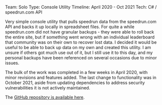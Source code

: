 Team: Solo
Type: Console Utility
Timeline: April 2020 - Oct 2021
Tech: C# / speedrun.com API

Very simple console utility that pulls speedrun data from the speedrun.com API and backs it up locally in spreadsheet files. For quite a while speedrun.com did not have granular backups - they were able to roll back the entire site, but if something went wrong with an individual leaderboard that community was on their own to recover lost data. I decided it would be useful to be able to back up data on my own and created this utility. I am unsure if others got much use out of it, but I still use it to this day, and my personal backups have been referenced on several occasions due to minor issues.

The bulk of the work was completed in a few weeks in April 2020, with minor revisions and features added. The last change to functionality was in October 2021, aside from updating dependencies to address security vulnerabilities it is not actively maintained.

The [GitHub repository is available here](https://github.com/ShikenNuggets/SpeedArchive).